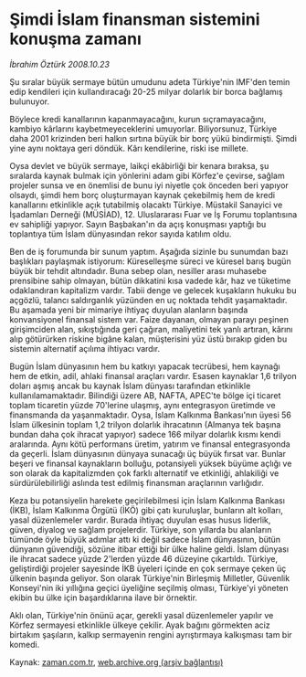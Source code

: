 # Şimdi İslam finansman sistemini  konuşma zamanı

*İbrahim Öztürk 2008.10.23*

<tr><td class="metin" colspan="2" style="padding-top: 20px; padding-left: 5px; padding-right: 10px;">Şu sıralar büyük sermaye bütün umudunu adeta Türkiye'nin IMF'den temin edip kendileri için kullandıracağı 20-25 milyar dolarlık bir borca bağlamış bulunuyor.</td></tr><tr><td class="metin" colspan="2" style="padding-top: 20px; padding-left: 5px; padding-right: 10px;"><p>Böylece kredi kanallarının kapanmayacağını, kurun sıçramayacağını, kambiyo kârlarını kaybetmeyeceklerini umuyorlar. Biliyorsunuz, Türkiye daha 2001 krizinden beri halkın sırtına büyük bir borç yükü bindirmişti. Şimdi yine aynı noktaya geri döndük. Kârı kendilerine, riski ise millete. 
<p>Oysa devlet ve büyük sermaye, laikçi ekâbirliği bir kenara bıraksa, şu sıralarda kaynak bulmak için yönlerini adam gibi Körfez'e çevirse, sağlam projeler sunsa ve en önemlisi de bunu iyi niyetle çok önceden beri yapıyor olsaydı, şimdi hem borç oluşturmayan kaynak çekebilmiş hem de kredi kanallarını etkinlikle açık tutabilmiş olacaktı Türkiye. Müstakil Sanayici ve İşadamları Derneği (MÜSİAD), 12. Uluslararası Fuar ve İş Forumu toplantısına ev sahipliği yapıyor. Sayın Başbakan'ın da açış konuşması yaptığı bu toplantıya tüm İslam dünyasından rekor sayıda katılım oldu. 
<p>Ben de iş forumunda bir sunum yaptım. Aşağıda sizinle bu sunumdan bazı başlıkları paylaşmak istiyorum: Küreselleşme süreci ve küresel barış bugün büyük bir tehdit altındadır. Buna sebep olan, nesiller arası muhasebe prensibine sahip olmayan, bütün dikkatini kısa vadede kâr, haz ve tüketime odaklandıran kapitalizm vardır. Tabii denge ve gelecek kuşakların hukuku bu açgözlü, talancı saldırganlık yüzünden en uç noktada tehdit yaşamaktadır. Bu aşamada yeni bir mimariye ihtiyaç duyulan alanların başında konvansiyonel finansal sistem var. Faize dayanan, olmayan parayı peşinen girişimciden alan, sıkıştığında geri çağıran, maliyetini tek yanlı artıran, kârını alıp götürürken riskine bigâne kalan, müşterisini yüz üstü bırakıp giden bu sistemin alternatif açılıma ihtiyacı vardır. 
<p>Bugün İslam dünyasının hem bu katkıyı yapacak tecrübesi, hem kaynağı hem de etkin, adil, ahlaki finansal araçları vardır. Esasen kaynaklar 1,6 trilyon doları aşmış ancak bu kaynak İslam dünyası tarafından etkinlikle kullanılamamaktadır. Bilindiği üzere AB, NAFTA, APEC'te bölge içi ticaret toplam ticaretin yüzde 70'lerine ulaşmış, aynı entegrasyon üretimde ve finansmanda da yaşanmaktadır. Oysa, İslam Kalkınma Bankası'nın üyesi 56 İslam ülkesinin toplam 1,2 trilyon dolarlık ihracatının (Almanya tek başına bundan daha çok ihracat yapıyor) sadece 166 milyar dolarlık kısmı kendi aralarında. Aynı kötü performans üretim, yatırım ve finansal entegrasyonda da geçerli. İslam dünyasının dünyaya sunacağı üç büyük fırsat var. Bunlar beşeri ve finansal kaynakların bolluğu, potansiyeli yüksek büyüme açlığı ve son olarak da kapitalizmden çok farklı alternatif ve etkinliği, ahlakiliği ve sürdürülebilirliği aslında test edilmiş finansman araçlarının varlığıdır. 
<p>Keza bu potansiyelin harekete geçirilebilmesi için İslam Kalkınma Bankası (İKB), İslam Kalkınma Örgütü (İKÖ) gibi çatı kuruluşlar, bunların alt kolları, yasal düzenlemeler vardır. Burada ihtiyaç duyulan esas husus liderlik, güven, diyalog ve sağlam projelerdir. Türkiye, son yıllarda bu alanların tümünde öyle büyük adımlar attı ki değil sadece İslam dünyasının, bütün dünyanın güvendiği, sözüne itibar ettiği bir ülke haline geldi. İslam dünyası ile ihracat sadece yüzde 2'lerden yüzde 46 düzeyine çıkartıldı. Türkiye, geliştirdiği projeler sayesinde İKB üyeleri içinde en çok sermaye çeken üç ülkenin başında geliyor. Son olarak Türkiye'nin Birleşmiş Milletler, Güvenlik Konseyi'nin iki yıllığına geçici üyeliğine seçilmiş olması, Türkiye'yi yöneten ekibin bu ülke için başardıklarına ilave bir örnektir. 
<p>Aklı olan, Türkiye'nin önünü açar, gerekli yasal düzenlemeler yapılır ve Körfez sermayesi etkinlikle ülkeye çekilir. Ayak bağını görmekten aciz birtakım şaşıların, kalkıp sermayenin rengini ayrıştırmaya kalkışması tam bir komedi. <br/></p></p></p></p></p></p></td></tr>

Kaynak: [zaman.com.tr](http://zaman.com.tr/yazar.do?yazino=752420), [web.archive.org (arşiv bağlantısı)](http://web.archive.org/web/20081028164249/http://www.zaman.com.tr:80/yazar.do?yazino=752420)
